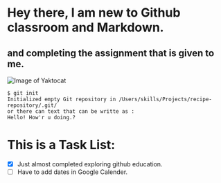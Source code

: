 # Hey there, I am new to Github classroom and Markdown.
## and completing the assignment that is given to me.
![Image of Yaktocat](https://octodex.github.com/images/yaktocat.png)
```
$ git init
Initialized empty Git repository in /Users/skills/Projects/recipe-repository/.git/
or there can text that can be writte as : 
Hello! How'r u doing.?
```
# This is a Task List: 
- [x] Just almost completed exploring github education.
- [ ] Have to add dates in Google Calender.
